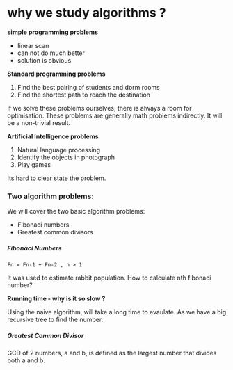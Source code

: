 # why we study algorithms ?

**simple programming problems**
- linear scan
- can not do much better
- solution is obvious

**Standard programming problems**
1. Find the best pairing of students and dorm rooms
2. Find the shortest path to reach the destination

If we solve these problems ourselves, there is always a room for optimisation. These problems are generally math problems indirectly.
It will be a non-trivial result.

**Artificial Intelligence problems**
1. Natural language processing
2. Identify the objects in photograph
3. Play games

Its hard to clear state the problem.

### Two algorithm problems: 
We will cover the two basic algorithm problems:
- Fibonaci numbers
- Greatest common divisors

##### Fibonaci Numbers
<code>Fn = Fn-1 + Fn-2 , n > 1</code>

It was used to estimate rabbit population. How to calculate nth fibonaci number?

**Running time - why is it so slow ?**

Using the naive algorithm, will take a long time to evaulate. As we have a big recursive tree to find the number.

##### Greatest Common Divisor

GCD of 2 numbers, a and b, is defined as the largest number that divides both a and b.
